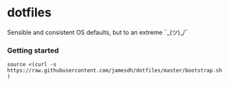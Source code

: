 # dotfiles
Sensible and consistent OS defaults, but to an extreme ¯\_(ツ)_/¯ 

### Getting started
`source <(curl -s  https://raw.githubusercontent.com/jamesdh/dotfiles/master/bootstrap.sh)`